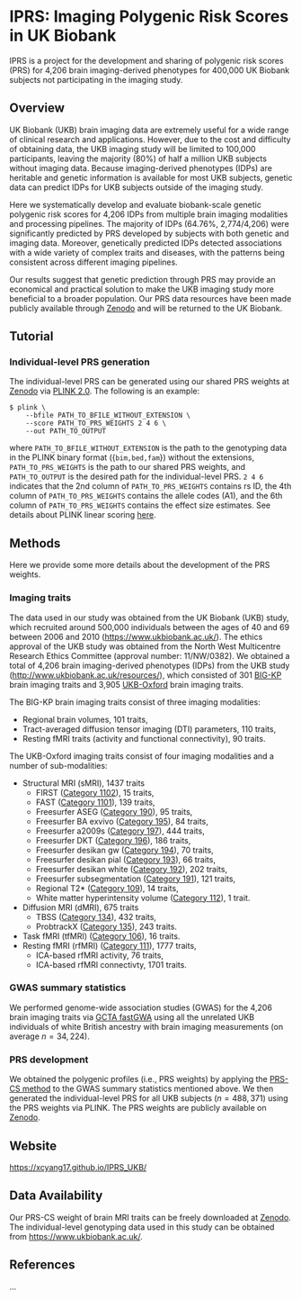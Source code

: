 # IPRS: Imaging Polygenic Risk Scores in UK Biobank

IPRS is a project for the development and sharing of polygenic risk scores (PRS) for 4,206 brain imaging-derived phenotypes for 400,000 UK Biobank subjects not participating in the imaging study. 


## Overview
UK Biobank (UKB) brain imaging data are extremely useful for a wide range of clinical research and applications. However, due to the cost and difficulty of obtaining data, the UKB imaging study will be limited to 100,000 participants, leaving the majority (80%) of half a million UKB subjects without imaging data. Because imaging-derived phenotypes (IDPs) are heritable and genetic information is available for most UKB subjects, genetic data can predict IDPs for UKB subjects outside of the imaging study. 

Here we systematically develop and evaluate biobank-scale genetic polygenic risk scores for 4,206 IDPs from multiple brain imaging modalities and processing pipelines. The majority of IDPs (64.76%, 2,774/4,206) were significantly predicted by PRS developed by subjects with both genetic and imaging data. Moreover, genetically predicted IDPs detected associations with a wide variety of complex traits and diseases, with the patterns being consistent across different imaging pipelines. 

Our results suggest that genetic prediction through PRS may provide an economical and practical solution to make the UKB imaging study more beneficial to a broader population. Our PRS data resources have been made publicly available through [Zenodo](https://zenodo.org/) and will be returned to the UK Biobank. 


## Tutorial
### Individual-level PRS generation
The individual-level PRS can be generated using our shared PRS weights at [Zenodo](https://zenodo.org/) via [PLINK 2.0](https://www.cog-genomics.org/plink/2.0/). The following is an example:
```{bash}
$ plink \
    --bfile PATH_TO_BFILE_WITHOUT_EXTENSION \
    --score PATH_TO_PRS_WEIGHTS 2 4 6 \
    --out PATH_TO_OUTPUT
```
where `PATH_TO_BFILE_WITHOUT_EXTENSION` is the path to the genotyping data in the PLINK binary format ({`bim,bed,fam`}) without the extensions, `PATH_TO_PRS_WEIGHTS` is the path to our shared PRS weights, and `PATH_TO_OUTPUT` is the desired path for the individual-level PRS. `2 4 6` indicates that the 2nd column of `PATH_TO_PRS_WEIGHTS` contains rs ID, the 4th column of `PATH_TO_PRS_WEIGHTS` contains the allele codes (A1), and the 6th column of `PATH_TO_PRS_WEIGHTS` contains the effect size estimates. See details about PLINK linear scoring [here](https://www.cog-genomics.org/plink/2.0/score).


## Methods
Here we provide some more details about the development of the PRS weights.
### Imaging traits
The data used in our study was obtained from the UK Biobank (UKB) study, which recruited around 500,000 individuals between the ages of 40 and 69 between 2006 and 2010 (https://www.ukbiobank.ac.uk/). The ethics approval of the UKB study was obtained from the North West Multicentre Research Ethics Committee (approval number: 11/NW/0382). We obtained a total of 4,206 brain imaging-derived phenotypes (IDPs) from the UKB study (http://www.ukbiobank.ac.uk/resources/), which consisted of 301 [BIG-KP](https://bigkp.org/) brain imaging traits and 3,905 [UKB-Oxford](https://open.win.ox.ac.uk/ukbiobank/big40/) brain imaging traits.

The BIG-KP brain imaging traits consist of three imaging modalities: 
- Regional brain volumes, 101 traits,
- Tract-averaged diffusion tensor imaging (DTI) parameters, 110 traits,
- Resting fMRI traits (activity and functional connectivity), 90 traits.

The UKB-Oxford imaging traits consist of four imaging modalities and a number of sub-modalities:
- Structural MRI (sMRI), 1437 traits
    * FIRST ([Category 1102](https://biobank.ctsu.ox.ac.uk/crystal/label.cgi?id=1102)), 15 traits,
    * FAST ([Category 1101](https://biobank.ctsu.ox.ac.uk/crystal/label.cgi?id=1101)), 139 traits,
    * Freesurfer ASEG ([Category 190](https://biobank.ctsu.ox.ac.uk/crystal/label.cgi?id=190)), 95 traits,
    * Freesurfer BA exvivo ([Category 195](https://biobank.ctsu.ox.ac.uk/crystal/label.cgi?id=195)), 84 traits,
    * Freesurfer a2009s ([Category 197](https://biobank.ctsu.ox.ac.uk/crystal/label.cgi?id=197)), 444 traits,
    * Freesurfer DKT ([Category 196](https://biobank.ctsu.ox.ac.uk/crystal/label.cgi?id=196)), 186 traits,
    * Freesurfer desikan gw ([Category 194](https://biobank.ctsu.ox.ac.uk/crystal/label.cgi?id=194)), 70 traits,
    * Freesurfer desikan pial ([Category 193](https://biobank.ctsu.ox.ac.uk/crystal/label.cgi?id=193)), 66 traits,
    * Freesurfer desikan white ([Category 192](https://biobank.ctsu.ox.ac.uk/crystal/label.cgi?id=192)), 202 traits,
    * Freesurfer subsegmentation ([Category 191](https://biobank.ctsu.ox.ac.uk/crystal/label.cgi?id=191)), 121 traits,
    * Regional T2* ([Category 109](https://biobank.ctsu.ox.ac.uk/crystal/label.cgi?id=109)), 14 traits,
    * White matter hyperintensity volume ([Category 112](https://biobank.ctsu.ox.ac.uk/crystal/label.cgi?id=112)), 1 trait.
- Diffusion MRI (dMRI), 675 traits
    * TBSS ([Category 134](https://biobank.ctsu.ox.ac.uk/crystal/label.cgi?id=134)), 432 traits,
    * ProbtrackX ([Category 135](https://biobank.ctsu.ox.ac.uk/crystal/label.cgi?id=135)), 243 traits.
- Task fMRI (tfMRI) ([Category 106](https://biobank.ctsu.ox.ac.uk/crystal/label.cgi?id=106)), 16 traits.
- Resting fMRI (rfMRI) ([Category 111](https://biobank.ndph.ox.ac.uk/showcase/label.cgi?id=111)), 1777 traits,
    * ICA-based rfMRI activity, 76 traits,
    * ICA-based rfMRI connectivty, 1701 traits.

### GWAS summary statistics
We performed genome-wide association studies (GWAS) for the 4,206 brain imaging traits via [GCTA fastGWA](https://yanglab.westlake.edu.cn/software/gcta/#Overview) using all the unrelated UKB individuals of white British ancestry with brain imaging measurements (on average $n=34,224$). 

### PRS development
We obtained the polygenic profiles (i.e., PRS weights) by applying the [PRS-CS method](https://github.com/getian107/PRScs) to the GWAS summary statistics mentioned above. We then generated the individual-level PRS for all UKB subjects ($n=488,371$) using the PRS weights via PLINK. The PRS weights are publicly available on [Zenodo](https://zenodo.org/). 




## Website
https://xcyang17.github.io/IPRS_UKB/




## Data Availability
Our PRS-CS weight of brain MRI traits can be freely downloaded at [Zenodo](https://zenodo.org/). The individual-level genotyping data used in this study can be obtained from https://www.ukbiobank.ac.uk/.



## References
...

